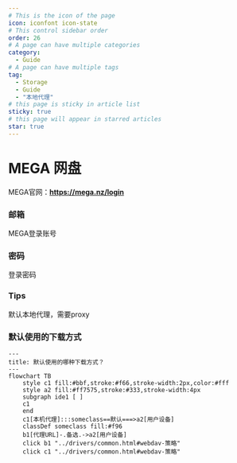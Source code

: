 ```yaml
---
# This is the icon of the page
icon: iconfont icon-state
# This control sidebar order
order: 26
# A page can have multiple categories
category:
  - Guide
# A page can have multiple tags
tag:
  - Storage
  - Guide
  - "本地代理"
# this page is sticky in article list
sticky: true
# this page will appear in starred articles
star: true
---
```


# MEGA 网盘

MEGA官网：**https://mega.nz/login**

### **邮箱**

MEGA登录账号

### **密码**

登录密码



### **Tips**

默认本地代理，需要proxy



### **默认使用的下载方式**


```mermaid
---
title: 默认使用的哪种下载方式？
---
flowchart TB
    style c1 fill:#bbf,stroke:#f66,stroke-width:2px,color:#fff
    style a2 fill:#ff7575,stroke:#333,stroke-width:4px
    subgraph ide1 [ ]
    c1
    end
    c1[本机代理]:::someclass==默认===>a2[用户设备]
    classDef someclass fill:#f96
    b1[代理URL]-.备选.->a2[用户设备]
    click b1 "../drivers/common.html#webdav-策略"
    click c1 "../drivers/common.html#webdav-策略"
```